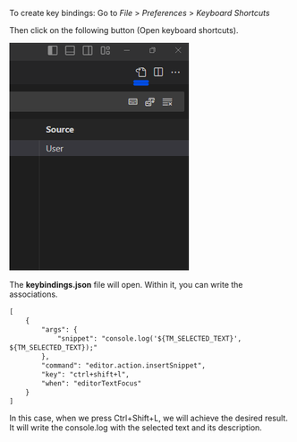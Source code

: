 To create key bindings: Go to _File_ > _Preferences_ > _Keyboard Shortcuts_

Then click on the following button (Open keyboard shortcuts).

![keyBindings-1.png](/assets\images\visual-studio-code\keyBindings-1.png)

The **keybindings.json** file will open. Within it, you can write the associations.


```
[
	{
		"args": {
			"snippet": "console.log('${TM_SELECTED_TEXT}', ${TM_SELECTED_TEXT});"
		},
		"command": "editor.action.insertSnippet",
		"key": "ctrl+shift+l",
		"when": "editorTextFocus"
	}
]
```

In this case, when we press Ctrl+Shift+L, we will achieve the desired result. It will write the console.log with the selected text and its description.
